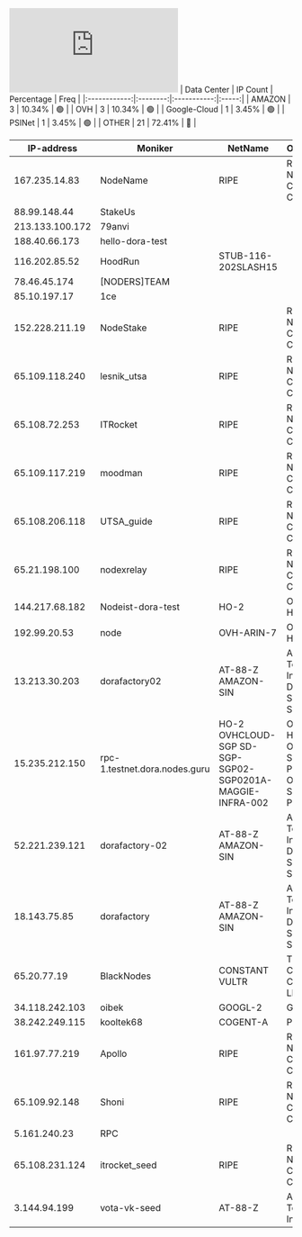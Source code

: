 ![Diagramm](https://github.com/obajay/StateSync-snapshots/blob/main/Projects/Dora/1/README.md)
| Data Center | IP Count | Percentage | Freq |
|:------------:|:--------:|:-----------:|:-----:|
| AMAZON | 3 | 10.34% | 🟢 |
| OVH | 3 | 10.34% | 🟢 |
| Google-Cloud | 1 | 3.45% | 🟢 |
| PSINet | 1 | 3.45% | 🟢 |
| OTHER | 21 | 72.41% | 🔴 |

<!-- START_TABLE -->
| IP-address | Moniker | NetName | Organization |
|-------------|-------------|-------------|-------------|
| 167.235.14.83 | NodeName | RIPE | RIPE Network Coordination Centre |
| 88.99.148.44 | StakeUs |  |  |
| 213.133.100.172 | 79anvi |  |  |
| 188.40.66.173 | hello-dora-test |  |  |
| 116.202.85.52 | HoodRun | STUB-116-202SLASH15 |  |
| 78.46.45.174 | [NODERS]TEAM |  |  |
| 85.10.197.17 | 1ce |  |  |
| 152.228.211.19 | NodeStake | RIPE | RIPE Network Coordination Centre |
| 65.109.118.240 | lesnik_utsa | RIPE | RIPE Network Coordination Centre |
| 65.108.72.253 | ITRocket | RIPE | RIPE Network Coordination Centre |
| 65.109.117.219 | moodman | RIPE | RIPE Network Coordination Centre |
| 65.108.206.118 | UTSA_guide | RIPE | RIPE Network Coordination Centre |
| 65.21.198.100 | nodexrelay | RIPE | RIPE Network Coordination Centre |
| 144.217.68.182 | Nodeist-dora-test | HO-2 | OVH Hosting, Inc. |
| 192.99.20.53 | node | OVH-ARIN-7 | OVH Hosting, Inc. |
| 13.213.30.203 | dorafactory02 | AT-88-Z AMAZON-SIN | Amazon Technologies Inc. Amazon Data Services Singapore |
| 15.235.212.150 | rpc-1.testnet.dora.nodes.guru | HO-2 OVHCLOUD-SGP SD-SGP-SGP02-SGP0201A-MAGGIE-INFRA-002 | OVH Hosting, Inc. OVH Singapore PTE. LTD OVH Singapore PTE. LTD |
| 52.221.239.121 | dorafactory-02 | AT-88-Z AMAZON-SIN | Amazon Technologies Inc. Amazon Data Services Singapore |
| 18.143.75.85 | dorafactory | AT-88-Z AMAZON-SIN | Amazon Technologies Inc. Amazon Data Services Singapore |
| 65.20.77.19 | BlackNodes | CONSTANT VULTR | The Constant Company, LLC |
| 34.118.242.103 | oibek | GOOGL-2 | Google LLC |
| 38.242.249.115 | kooltek68 | COGENT-A | PSINet, Inc. |
| 161.97.77.219 | Apollo | RIPE | RIPE Network Coordination Centre |
| 65.109.92.148 | Shoni | RIPE | RIPE Network Coordination Centre |
| 5.161.240.23 | RPC |  |  |
| 65.108.231.124 | itrocket_seed | RIPE | RIPE Network Coordination Centre |
| 3.144.94.199 | vota-vk-seed | AT-88-Z | Amazon Technologies Inc. |

<!-- END_TABLE -->
